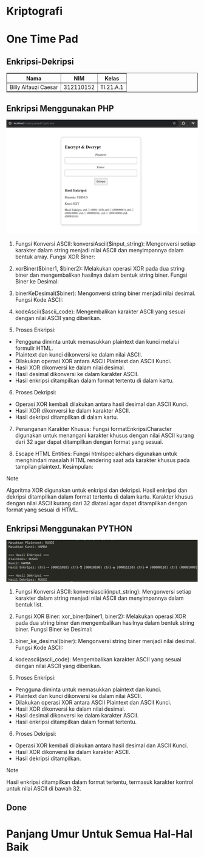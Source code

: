 # Kriptografi
# One Time Pad
## Enkripsi-Dekripsi
<body>
    <table border="1">
        <tr>
            <th> Nama</th>
            <th>NIM</th>
            <th>Kelas</th>
        </tr>
        <tr>
            <td>Billy Alfauzi Caesar</td>
            <td>312110152</td>
            <td>TI.21.A.1</td>
        </tr>
    </table>
</body>

## Enkripsi Menggunakan PHP

![Gambar 1](img/ss1.png)

1. Fungsi Konversi ASCII:
konversiAscii($input_string): Mengonversi setiap karakter dalam string menjadi nilai ASCII dan menyimpannya dalam bentuk array.
Fungsi XOR Biner:

2. xorBiner($biner1, $biner2): Melakukan operasi XOR pada dua string biner dan mengembalikan hasilnya dalam bentuk string biner.
Fungsi Biner ke Desimal:

3. binerKeDesimal($biner): Mengonversi string biner menjadi nilai desimal.
Fungsi Kode ASCII:

4. kodeAscii($ascii_code): Mengembalikan karakter ASCII yang sesuai dengan nilai ASCII yang diberikan.

5. Proses Enkripsi:
- Pengguna diminta untuk memasukkan plaintext dan kunci melalui formulir HTML.
- Plaintext dan kunci dikonversi ke dalam nilai ASCII.
- Dilakukan operasi XOR antara ASCII Plaintext dan ASCII Kunci.
- Hasil XOR dikonversi ke dalam nilai desimal.
- Hasil desimal dikonversi ke dalam karakter ASCII.
- Hasil enkripsi ditampilkan dalam format tertentu di dalam kartu.

6. Proses Dekripsi:
- Operasi XOR kembali dilakukan antara hasil desimal dan ASCII Kunci.
- Hasil XOR dikonversi ke dalam karakter ASCII.
- Hasil dekripsi ditampilkan di dalam kartu.

7. Penanganan Karakter Khusus:
Fungsi formatEnkripsiCharacter digunakan untuk menangani karakter khusus dengan nilai ASCII kurang dari 32 agar dapat ditampilkan dengan format yang sesuai.

8. Escape HTML Entities:
Fungsi htmlspecialchars digunakan untuk menghindari masalah HTML rendering saat ada karakter khusus pada tampilan plaintext.
Kesimpulan:

> [!NOTE]
> Algoritma XOR digunakan untuk enkripsi dan dekripsi. Hasil enkripsi dan dekripsi ditampilkan dalam format tertentu di dalam kartu.
>Karakter khusus dengan nilai ASCII kurang dari 32 diatasi agar dapat ditampilkan dengan format yang sesuai di HTML.


## Enkripsi Menggunakan PYTHON

![Gambar 2](img/ss2.png)

1. Fungsi Konversi ASCII:
konversiascii(input_string): Mengonversi setiap karakter dalam string menjadi nilai ASCII dan menyimpannya dalam bentuk list.

2. Fungsi XOR Biner:
xor_biner(biner1, biner2): Melakukan operasi XOR pada dua string biner dan mengembalikan hasilnya dalam bentuk string biner.
Fungsi Biner ke Desimal:

3. biner_ke_desimal(biner): Mengonversi string biner menjadi nilai desimal.
Fungsi Kode ASCII:

4. kodeascii(ascii_code): Mengembalikan karakter ASCII yang sesuai dengan nilai ASCII yang diberikan.

5. Proses Enkripsi:
- Pengguna diminta untuk memasukkan plaintext dan kunci.
- Plaintext dan kunci dikonversi ke dalam nilai ASCII.
- Dilakukan operasi XOR antara ASCII Plaintext dan ASCII Kunci.
- Hasil XOR dikonversi ke dalam nilai desimal.
- Hasil desimal dikonversi ke dalam karakter ASCII.
- Hasil enkripsi ditampilkan dalam format tertentu.

6. Proses Dekripsi:
- Operasi XOR kembali dilakukan antara hasil desimal dan ASCII Kunci.
- Hasil XOR dikonversi ke dalam karakter ASCII.
- Hasil dekripsi ditampilkan.

> [!NOTE]
> Hasil enkripsi ditampilkan dalam format tertentu, termasuk karakter kontrol untuk nilai ASCII di bawah 32.

## Done

# Panjang Umur Untuk Semua Hal-Hal Baik
